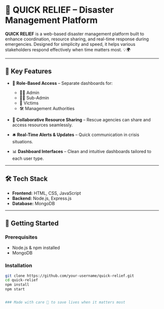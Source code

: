 

# 🚨 QUICK RELIEF – Disaster Management Platform

**QUICK RELIEF** is a web-based disaster management platform built to enhance coordination, resource sharing, and real-time response during emergencies. Designed for simplicity and speed, it helps various stakeholders respond effectively when time matters most. 💡🌍

---

## 🔑 Key Features

- 🔐 **Role-Based Access** – Separate dashboards for:
  - 👩‍💼 Admin
  - 🧑‍💻 Sub-Admin
  - 👥 Victims
  - 🛠️ Management Authorities

- 🤝 **Collaborative Resource Sharing** – Rescue agencies can share and access resources seamlessly.
- 🛎️ **Real-Time Alerts & Updates** – Quick communication in crisis situations.
- 📊 **Dashboard Interfaces** – Clean and intuitive dashboards tailored to each user type.

---

## 🛠️ Tech Stack

- **Frontend:** HTML, CSS, JavaScript
- **Backend:** Node.js, Express.js
- **Database:** MongoDB

---

## 🚀 Getting Started

### Prerequisites

- Node.js & npm installed
- MongoDB 

### Installation

```bash
git clone https://github.com/your-username/quick-relief.git
cd quick-relief
npm install
npm start


### Made with care 💙 to save lives when it matters most

